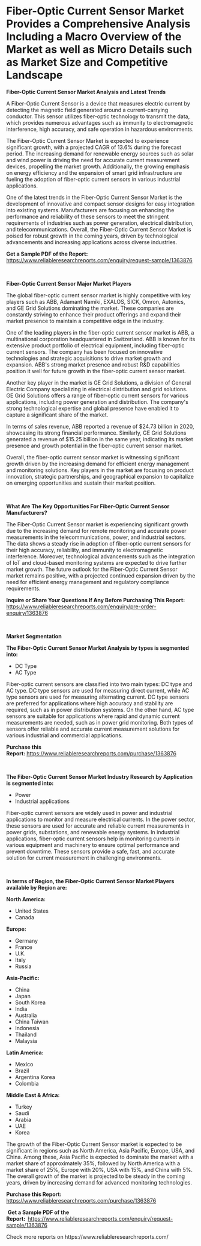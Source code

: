 <p><h1>Fiber-Optic Current Sensor Market Provides a Comprehensive Analysis Including a Macro Overview of the Market as well as Micro Details such as Market Size and Competitive Landscape</h1></p><p><strong>Fiber-Optic Current Sensor Market Analysis and Latest Trends</strong></p>
<p><p>A Fiber-Optic Current Sensor is a device that measures electric current by detecting the magnetic field generated around a current-carrying conductor. This sensor utilizes fiber-optic technology to transmit the data, which provides numerous advantages such as immunity to electromagnetic interference, high accuracy, and safe operation in hazardous environments.</p><p>The Fiber-Optic Current Sensor Market is expected to experience significant growth, with a projected CAGR of 13.6% during the forecast period. The increasing demand for renewable energy sources such as solar and wind power is driving the need for accurate current measurement devices, propelling the market growth. Additionally, the growing emphasis on energy efficiency and the expansion of smart grid infrastructure are fueling the adoption of fiber-optic current sensors in various industrial applications.</p><p>One of the latest trends in the Fiber-Optic Current Sensor Market is the development of innovative and compact sensor designs for easy integration into existing systems. Manufacturers are focusing on enhancing the performance and reliability of these sensors to meet the stringent requirements of industries such as power generation, electrical distribution, and telecommunications. Overall, the Fiber-Optic Current Sensor Market is poised for robust growth in the coming years, driven by technological advancements and increasing applications across diverse industries.</p></p>
<p><strong>Get a Sample PDF of the Report:&nbsp;</strong> <a href="https://www.reliableresearchreports.com/enquiry/request-sample/1363876">https://www.reliableresearchreports.com/enquiry/request-sample/1363876</a></p>
<p>&nbsp;</p>
<p><strong>Fiber-Optic Current Sensor Major Market Players</strong></p>
<p><p>The global fiber-optic current sensor market is highly competitive with key players such as ABB, Adamant Namiki, EXALOS, SICK, Omron, Autonics, and GE Grid Solutions dominating the market. These companies are constantly striving to enhance their product offerings and expand their market presence to maintain a competitive edge in the industry.</p><p>One of the leading players in the fiber-optic current sensor market is ABB, a multinational corporation headquartered in Switzerland. ABB is known for its extensive product portfolio of electrical equipment, including fiber-optic current sensors. The company has been focused on innovative technologies and strategic acquisitions to drive market growth and expansion. ABB's strong market presence and robust R&D capabilities position it well for future growth in the fiber-optic current sensor market.</p><p>Another key player in the market is GE Grid Solutions, a division of General Electric Company specializing in electrical distribution and grid solutions. GE Grid Solutions offers a range of fiber-optic current sensors for various applications, including power generation and distribution. The company's strong technological expertise and global presence have enabled it to capture a significant share of the market.</p><p>In terms of sales revenue, ABB reported a revenue of $24.73 billion in 2020, showcasing its strong financial performance. Similarly, GE Grid Solutions generated a revenue of $15.25 billion in the same year, indicating its market presence and growth potential in the fiber-optic current sensor market.</p><p>Overall, the fiber-optic current sensor market is witnessing significant growth driven by the increasing demand for efficient energy management and monitoring solutions. Key players in the market are focusing on product innovation, strategic partnerships, and geographical expansion to capitalize on emerging opportunities and sustain their market position.</p></p>
<p>&nbsp;</p>
<p><strong>What Are The Key Opportunities For Fiber-Optic Current Sensor Manufacturers?</strong></p>
<p><p>The Fiber-Optic Current Sensor market is experiencing significant growth due to the increasing demand for remote monitoring and accurate power measurements in the telecommunications, power, and industrial sectors. The data shows a steady rise in adoption of fiber-optic current sensors for their high accuracy, reliability, and immunity to electromagnetic interference. Moreover, technological advancements such as the integration of IoT and cloud-based monitoring systems are expected to drive further market growth. The future outlook for the Fiber-Optic Current Sensor market remains positive, with a projected continued expansion driven by the need for efficient energy management and regulatory compliance requirements.</p></p>
<p><strong>Inquire or Share Your Questions If Any Before Purchasing This Report:</strong> <a href="https://www.reliableresearchreports.com/enquiry/pre-order-enquiry/1363876">https://www.reliableresearchreports.com/enquiry/pre-order-enquiry/1363876</a></p>
<p>&nbsp;</p>
<p><strong>Market Segmentation</strong></p>
<p><strong>The Fiber-Optic Current Sensor Market Analysis by types is segmented into:</strong></p>
<p><ul><li>DC Type</li><li>AC Type</li></ul></p>
<p><p>Fiber-optic current sensors are classified into two main types: DC type and AC type. DC type sensors are used for measuring direct current, while AC type sensors are used for measuring alternating current. DC type sensors are preferred for applications where high accuracy and stability are required, such as in power distribution systems. On the other hand, AC type sensors are suitable for applications where rapid and dynamic current measurements are needed, such as in power grid monitoring. Both types of sensors offer reliable and accurate current measurement solutions for various industrial and commercial applications.</p></p>
<p><strong>Purchase this Report:&nbsp;</strong><a href="https://www.reliableresearchreports.com/purchase/1363876">https://www.reliableresearchreports.com/purchase/1363876</a></p>
<p>&nbsp;</p>
<p><strong>The Fiber-Optic Current Sensor Market Industry Research by Application is segmented into:</strong></p>
<p><ul><li>Power</li><li>Industrial applications</li></ul></p>
<p><p>Fiber-optic current sensors are widely used in power and industrial applications to monitor and measure electrical currents. In the power sector, these sensors are used for accurate and reliable current measurements in power grids, substations, and renewable energy systems. In industrial applications, fiber-optic current sensors help in monitoring currents in various equipment and machinery to ensure optimal performance and prevent downtime. These sensors provide a safe, fast, and accurate solution for current measurement in challenging environments.</p></p>
<p>&nbsp;</p>
<p><strong>In terms of Region, the Fiber-Optic Current Sensor Market Players available by Region are:</strong></p>
<p>
    <p> <strong> North America: </strong>
        <ul>
            <li>United States</li>
            <li>Canada</li>
        </ul>
        </p> 
    <p> <strong> Europe: </strong>
        <ul>
            <li>Germany</li>
            <li>France</li>
            <li>U.K.</li>
            <li>Italy</li>
            <li>Russia</li>
        </ul>
        </p> 
    <p> <strong> Asia-Pacific: </strong>
        <ul>
            <li>China</li>
            <li>Japan</li>
            <li>South Korea</li>
            <li>India</li>
            <li>Australia</li>
            <li>China Taiwan</li>
            <li>Indonesia</li>
            <li>Thailand</li>
            <li>Malaysia</li>
        </ul>
        </p> 
    <p> <strong> Latin America: </strong>
        <ul>
            <li>Mexico</li>
            <li>Brazil</li>
            <li>Argentina Korea</li>
            <li>Colombia</li>
        </ul>
        </p> 
    <p> <strong> Middle East & Africa: </strong>
        <ul>
            <li>Turkey</li>
            <li>Saudi</li>
            <li>Arabia</li>
            <li>UAE</li>
            <li>Korea</li>
        </ul>
    </p>
    </p>
<p><p>The growth of the Fiber-Optic Current Sensor market is expected to be significant in regions such as North America, Asia Pacific, Europe, USA, and China. Among these, Asia Pacific is expected to dominate the market with a market share of approximately 35%, followed by North America with a market share of 25%, Europe with 20%, USA with 15%, and China with 5%. The overall growth of the market is projected to be steady in the coming years, driven by increasing demand for advanced monitoring technologies.</p></p>
<p><strong>Purchase this Report: </strong><a href="https://www.reliableresearchreports.com/purchase/1363876">https://www.reliableresearchreports.com/purchase/1363876</a></p>
<p>&nbsp;<strong>Get a Sample PDF of the Report:&nbsp;&nbsp;</strong><a href="https://www.reliableresearchreports.com/enquiry/request-sample/1363876">https://www.reliableresearchreports.com/enquiry/request-sample/1363876</a></p>
<p><strong></strong></p>
<p>Check more reports on https://www.reliableresearchreports.com/</p>